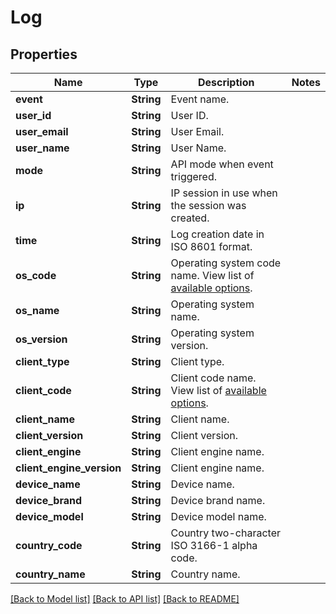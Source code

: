 # Log

## Properties

Name | Type | Description | Notes
------------ | ------------- | ------------- | -------------
**event** | **String** | Event name. | 
**user_id** | **String** | User ID. | 
**user_email** | **String** | User Email. | 
**user_name** | **String** | User Name. | 
**mode** | **String** | API mode when event triggered. | 
**ip** | **String** | IP session in use when the session was created. | 
**time** | **String** | Log creation date in ISO 8601 format. | 
**os_code** | **String** | Operating system code name. View list of [available options](https://github.com/appwrite/appwrite/blob/master/docs/lists/os.json). | 
**os_name** | **String** | Operating system name. | 
**os_version** | **String** | Operating system version. | 
**client_type** | **String** | Client type. | 
**client_code** | **String** | Client code name. View list of [available options](https://github.com/appwrite/appwrite/blob/master/docs/lists/clients.json). | 
**client_name** | **String** | Client name. | 
**client_version** | **String** | Client version. | 
**client_engine** | **String** | Client engine name. | 
**client_engine_version** | **String** | Client engine name. | 
**device_name** | **String** | Device name. | 
**device_brand** | **String** | Device brand name. | 
**device_model** | **String** | Device model name. | 
**country_code** | **String** | Country two-character ISO 3166-1 alpha code. | 
**country_name** | **String** | Country name. | 

[[Back to Model list]](../README.md#documentation-for-models) [[Back to API list]](../README.md#documentation-for-api-endpoints) [[Back to README]](../README.md)


